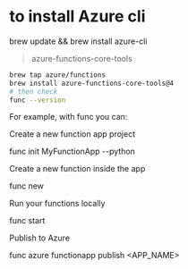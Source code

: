 # to install Azure cli

brew update && brew install azure-cli

> azure-functions-core-tools

```bash
brew tap azure/functions
brew install azure-functions-core-tools@4
# then check
func --version

```

For example, with func you can:

Create a new function app project

func init MyFunctionApp --python


Create a new function inside the app

func new


Run your functions locally

func start


Publish to Azure

func azure functionapp publish <APP_NAME>
